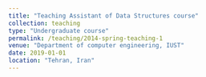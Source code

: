 ```yaml
---
title: "Teaching Assistant of Data Structures course"
collection: teaching
type: "Undergraduate course"
permalink: /teaching/2014-spring-teaching-1
venue: "Department of computer engineering, IUST"
date: 2019-01-01
location: "Tehran, Iran"
---
```

